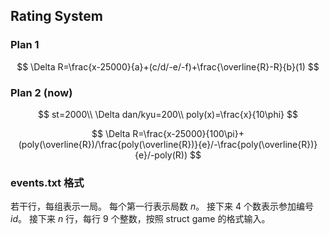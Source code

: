 ## Rating System

### Plan 1

$$
\Delta R=\frac{x-25000}{a}+(c/d/-e/-f)+\frac{\overline{R}-R}{b}(1)
$$

### Plan 2 (now)

$$
st=2000\\
\Delta dan/kyu=200\\
poly(x)=\frac{x}{10\phi}
$$

$$
\Delta R=\frac{x-25000}{100\pi}+(poly(\overline{R})/\frac{poly(\overline{R})}{e}/-\frac{poly(\overline{R})}{e}/-poly(R))
$$


### events.txt 格式
若干行，每组表示一局。
每个第一行表示局数 $n$。
接下来 $4$ 个数表示参加编号 $id$。
接下来 $n$ 行，每行 $9$ 个整数，按照 struct game 的格式输入。